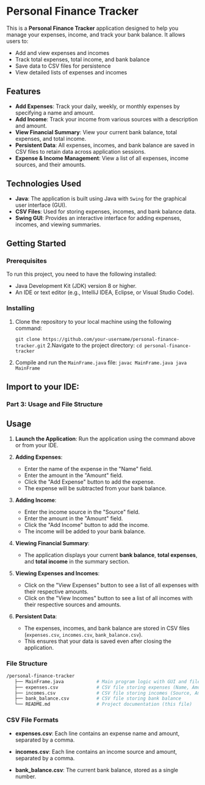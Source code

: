 # Personal Finance Tracker

This is a **Personal Finance Tracker** application designed to help you manage your expenses, income, and track your bank balance. It allows users to:
- Add and view expenses and incomes
- Track total expenses, total income, and bank balance
- Save data to CSV files for persistence
- View detailed lists of expenses and incomes

## Features

- **Add Expenses**: Track your daily, weekly, or monthly expenses by specifying a name and amount.
- **Add Income**: Track your income from various sources with a description and amount.
- **View Financial Summary**: View your current bank balance, total expenses, and total income.
- **Persistent Data**: All expenses, incomes, and bank balance are saved in CSV files to retain data across application sessions.
- **Expense & Income Management**: View a list of all expenses, income sources, and their amounts.

## Technologies Used

- **Java**: The application is built using Java with `Swing` for the graphical user interface (GUI).
- **CSV Files**: Used for storing expenses, incomes, and bank balance data.
- **Swing GUI**: Provides an interactive interface for adding expenses, incomes, and viewing summaries.

## Getting Started

### Prerequisites

To run this project, you need to have the following installed:
- Java Development Kit (JDK) version 8 or higher.
- An IDE or text editor (e.g., IntelliJ IDEA, Eclipse, or Visual Studio Code).

### Installing

1. Clone the repository to your local machine using the following command:
   
   `git clone https://github.com/your-username/personal-finance-tracker.git`
2.Navigate to the project directory:
   `cd personal-finance-tracker`
3. Compile and run the `MainFrame.java` file:
   `javac MainFrame.java
    java MainFrame`




## Import to your IDE: 

### Part 3: Usage and File Structure


## Usage

1. **Launch the Application**: Run the application using the command above or from your IDE.
2. **Adding Expenses**: 
   - Enter the name of the expense in the "Name" field.
   - Enter the amount in the "Amount" field.
   - Click the "Add Expense" button to add the expense.
   - The expense will be subtracted from your bank balance.

3. **Adding Income**: 
   - Enter the income source in the "Source" field.
   - Enter the amount in the "Amount" field.
   - Click the "Add Income" button to add the income.
   - The income will be added to your bank balance.

4. **Viewing Financial Summary**: 
   - The application displays your current **bank balance**, **total expenses**, and **total income** in the summary section.
   
5. **Viewing Expenses and Incomes**: 
   - Click on the "View Expenses" button to see a list of all expenses with their respective amounts.
   - Click on the "View Incomes" button to see a list of all incomes with their respective sources and amounts.

6. **Persistent Data**: 
   - The expenses, incomes, and bank balance are stored in CSV files (`expenses.csv`, `incomes.csv`, `bank_balance.csv`).
   - This ensures that your data is saved even after closing the application.

### File Structure


 ```bash
/personal-finance-tracker
    ├── MainFrame.java            # Main program logic with GUI and file handling
    ├── expenses.csv              # CSV file storing expenses (Name, Amount, Date)
    ├── incomes.csv               # CSV file storing incomes (Source, Amount, Date)
    ├── bank_balance.csv          # CSV file storing bank balance
    └── README.md                 # Project documentation (this file)
```

### CSV File Formats

- **expenses.csv**: Each line contains an expense name and amount, separated by a comma.

- **incomes.csv**: Each line contains an income source and amount, separated by a comma.

- **bank_balance.csv**: The current bank balance, stored as a single number.

